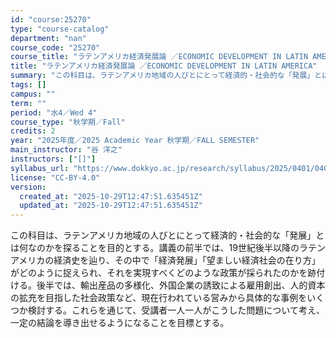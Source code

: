 ```yaml
---
id: "course:25270"
type: "course-catalog"
department: "nan"
course_code: "25270"
course_title: "ラテンアメリカ経済発展論 ／ECONOMIC DEVELOPMENT IN LATIN AMERICA"
title: "ラテンアメリカ経済発展論 ／ECONOMIC DEVELOPMENT IN LATIN AMERICA"
summary: "この科目は、ラテンアメリカ地域の人びとにとって経済的・社会的な「発展」とは何なのかを探ることを目的とする。講義の前半では、19世紀後半以降のラテンアメリカの経済史を辿り、その中で「経済発展」「望ましい経済社会の在り方」がどのように捉えられ、…"
tags: []
campus: ""
term: ""
period: "水4／Wed 4"
course_type: "秋学期／Fall"
credits: 2
year: "2025年度／2025 Academic Year 秋学期／FALL SEMESTER"
main_instructor: "谷 洋之"
instructors: ["[]"]
syllabus_url: "https://www.dokkyo.ac.jp/research/syllabus/2025/0401/0401_25270_ja_JP.html"
license: "CC-BY-4.0"
version:
  created_at: "2025-10-29T12:47:51.635451Z"
  updated_at: "2025-10-29T12:47:51.635451Z"
---
```

この科目は、ラテンアメリカ地域の人びとにとって経済的・社会的な「発展」とは何なのかを探ることを目的とする。講義の前半では、19世紀後半以降のラテンアメリカの経済史を辿り、その中で「経済発展」「望ましい経済社会の在り方」がどのように捉えられ、それを実現すべくどのような政策が採られたのかを跡付ける。後半では、輸出産品の多様化、外国企業の誘致による雇用創出、人的資本の拡充を目指した社会政策など、現在行われている営みから具体的な事例をいくつか検討する。これらを通じて、受講者一人一人がこうした問題について考え、一定の結論を導き出せるようになることを目標とする。

